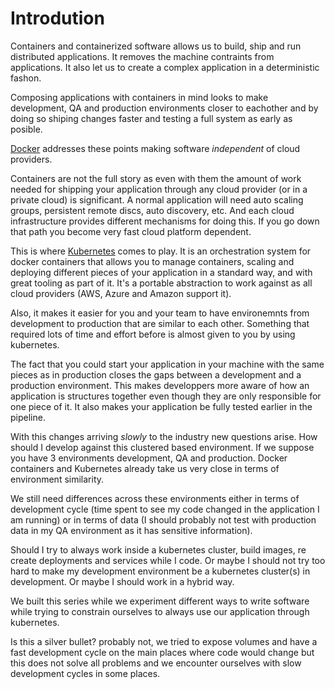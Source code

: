 # Introdution

Containers and containerized software allows us to build, ship and run distributed applications. It removes the machine contraints from applications. It also let us to create a complex application in a deterministic fashon.

Composing applications with containers in mind looks to make development, QA and production environments closer to eachother and by doing so shiping changes faster and testing a full system as early as posible.

[Docker](https://www.docker.com/what-docker) addresses these points making software _independent_ of cloud providers.

Containers are not the full story as even with them the amount of work needed for shipping your application through any cloud provider (or in a private cloud) is significant. A normal application will need auto scaling groups, persistent remote discs, auto discovery, etc. And each cloud infrastructure provides different mechanisms for doing this. If you go down that path you become very fast cloud platform dependent.

This is where [Kubernetes](https://kubernetes.io/) comes to play. It is an orchestration system for docker containers that allows you to manage containers, scaling and deploying different pieces of your application in a standard way, and with great tooling as part of it. It's a portable abstraction to work against as all cloud providers (AWS, Azure and Amazon support it).

Also, it makes it easier for you and your team to have environemnts from development to production that are similar to each other. Something that required lots of time and effort before is almost given to you by using kubernetes.

The fact that you could start your application in your machine with the same pieces as in production closes the gaps between a development and a production environment. This makes developpers more aware of how an application is structures together even though they are only responsible for one piece of it. It also makes your application be fully tested earlier in the pipeline.

With this changes arriving _slowly_ to the industry new questions arise. How should I develop against this clustered based environment. If we suppose you have 3 environments development, QA and production. Docker containers and Kubernetes already take us very close in terms of environment similarity.

We still need differences across these environments either in terms of development cycle (time spent to see my code changed in the application I am running) or in terms of data (I should probably not test with production data in my QA environment as it has sensitive information).

Should I try to always work inside a kubernetes cluster, build images, re create deployments and services while I code. Or maybe I should not try too hard to make my development environment be a kubernetes cluster(s) in development. Or maybe I should work in a hybrid way.

We built this series while we experiment different ways to write software while trying to constrain ourselves to always use our application through kubernetes.

Is this a silver bullet? probably not, we tried to expose volumes and have a fast development cycle on the main places where code would change but this does not solve all problems and we encounter ourselves with slow development cycles in some places.
